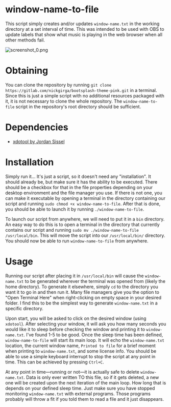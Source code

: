 # window-name-to-file
This script simply creates and/or updates `window-name.txt` in the working directory at a set interval of time. This was intended to be used with OBS to update labels that show what music is playing in the web browser when all other methods fail.

![screenshot_0.png](.screenshots/screenshot_0.png)

# Obtaining
You can clone the repository by running `git clone https://gitlab.com/nickgirga/bootsplash-theme-pink.git` in a terminal. Since this is just a simple script with no additional resources packaged with it, it is not necessary to clone the whole repository. The `window-name-to-file` script in the repository's root directory should be sufficient.

# Dependencies
 - [xdotool by Jordan Sissel](https://github.com/jordansissel/xdotool)

# Installation
Simply run it... It's just a script, so it doesn't need any "installation". It should already be, but make sure it has the ability to be executed. There should be a checkbox for that in the file properties depending on your desktop environment and the file manager you use. If there is not one, you can make it executable by opening a terminal in the directory containing our script and running `sudo chmod +x window-name-to-file`. After that is done, you should be able to launch it by running `./window-name-to-file`.

To launch our script from anywhere, we will need to put it in a `bin` directory. An easy way to do this is to open a terminal in the directory that currently contains our script and running `sudo mv ./window-name-to-file /usr/local/bin`. This will move the script into our `/usr/local/bin/` directory. You should now be able to run `window-name-to-file` from anywhere.

# Usage
Running our script after placing it in `/usr/local/bin` will cause the `window-name.txt` to be generated wherever the terminal was opened from (likely the home directory). To generate it elsewhere, simply `cd` to the directory you want it to go in and then run it. Many file managers give you the option to "Open Terminal Here" when right-clicking on empty space in your desired folder. I find this to be the simplest way to generate `window-name.txt` in a specific directory.

Upon start, you will be asked to click on the desired window (using `xdotool`). After selecting your window, it will ask you how many seconds you would like it to sleep before checking the window and printing it to `window-name.txt`. I've found 1-5 to be good. Once the sleep time has been defined, `window-name-to-file` will start its main loop. It will echo the `window-name.txt` location, the current window name, `Printed to file` for a brief moment when printing to `window-name.txt`, and some license info. You should be able to use a simple keyboard interrupt to stop the script at any point in time. This can be achieved by pressing `Ctrl+C`.

At any point in time—running or not—it is actually safe to delete `window-name.txt`. Data is only ever written TO this file, so if it gets deleted, a new one will be created upon the next iteration of the main loop. How long that is depends on your defined sleep time. Just make sure you have stopped monitoring `window-name.txt` with external programs. Those programs probably will throw a fit if you told them to read a file and it just disappears.
